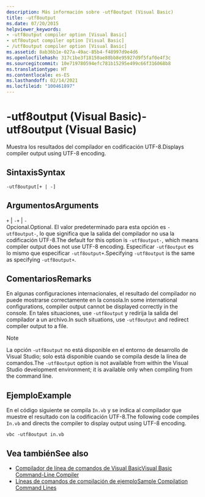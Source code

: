 ```yaml
---
description: Más información sobre -utf8output (Visual Basic)
title: -utf8output
ms.date: 07/20/2015
helpviewer_keywords:
- -utf8output compiler option [Visual Basic]
- utf8output compiler option [Visual Basic]
- /utf8output compiler option [Visual Basic]
ms.assetid: 8ab36b1e-027a-49ac-85b4-f48997d9e4d6
ms.openlocfilehash: 317c1be3f18150ae88bb8e95927d9f5faf0e4f3c
ms.sourcegitcommit: 10e719780594efc781b15295e499c66f316068b8
ms.translationtype: HT
ms.contentlocale: es-ES
ms.lasthandoff: 02/14/2021
ms.locfileid: "100461897"
---
```

# <a name="-utf8output-visual-basic"></a><span data-ttu-id="45b68-103">-utf8output (Visual Basic)</span><span class="sxs-lookup"><span data-stu-id="45b68-103">-utf8output (Visual Basic)</span></span>

<span data-ttu-id="45b68-104">Muestra los resultados del compilador en codificación UTF-8.</span><span class="sxs-lookup"><span data-stu-id="45b68-104">Displays compiler output using UTF-8 encoding.</span></span>  
  
## <a name="syntax"></a><span data-ttu-id="45b68-105">Sintaxis</span><span class="sxs-lookup"><span data-stu-id="45b68-105">Syntax</span></span>  
  
```console  
-utf8output[+ | -]  
```  
  
## <a name="arguments"></a><span data-ttu-id="45b68-106">Argumentos</span><span class="sxs-lookup"><span data-stu-id="45b68-106">Arguments</span></span>  

 <span data-ttu-id="45b68-107">`+` &#124; `-`</span><span class="sxs-lookup"><span data-stu-id="45b68-107">`+` &#124; `-`</span></span>  
 <span data-ttu-id="45b68-108">Opcional.</span><span class="sxs-lookup"><span data-stu-id="45b68-108">Optional.</span></span> <span data-ttu-id="45b68-109">El valor predeterminado para esta opción es `-utf8output-`, lo que significa que la salida del compilador no usa la codificación UTF-8.</span><span class="sxs-lookup"><span data-stu-id="45b68-109">The default for this option is `-utf8output-`, which means compiler output does not use UTF-8 encoding.</span></span> <span data-ttu-id="45b68-110">Especificar `-utf8output` es lo mismo que especificar `-utf8output+`.</span><span class="sxs-lookup"><span data-stu-id="45b68-110">Specifying `-utf8output` is the same as specifying `-utf8output+`.</span></span>  
  
## <a name="remarks"></a><span data-ttu-id="45b68-111">Comentarios</span><span class="sxs-lookup"><span data-stu-id="45b68-111">Remarks</span></span>  

 <span data-ttu-id="45b68-112">En algunas configuraciones internacionales, el resultado del compilador no puede mostrarse correctamente en la consola.</span><span class="sxs-lookup"><span data-stu-id="45b68-112">In some international configurations, compiler output cannot be displayed correctly in the console.</span></span> <span data-ttu-id="45b68-113">En tales situaciones, use `-utf8output` y redirija la salida del compilador a un archivo.</span><span class="sxs-lookup"><span data-stu-id="45b68-113">In such situations, use `-utf8output` and redirect compiler output to a file.</span></span>  
  
> [!NOTE]
> <span data-ttu-id="45b68-114">La opción `-utf8output` no está disponible en el entorno de desarrollo de Visual Studio; solo está disponible cuando se compila desde la línea de comandos.</span><span class="sxs-lookup"><span data-stu-id="45b68-114">The `-utf8output` option is not available from within the Visual Studio development environment; it is available only when compiling from the command line.</span></span>  
  
## <a name="example"></a><span data-ttu-id="45b68-115">Ejemplo</span><span class="sxs-lookup"><span data-stu-id="45b68-115">Example</span></span>  

 <span data-ttu-id="45b68-116">En el código siguiente se compila `In.vb` y se indica al compilador que muestre el resultado con la codificación UTF-8.</span><span class="sxs-lookup"><span data-stu-id="45b68-116">The following code compiles `In.vb` and directs the compiler to display output using UTF-8 encoding.</span></span>  
  
```console  
vbc -utf8output in.vb  
```  
  
## <a name="see-also"></a><span data-ttu-id="45b68-117">Vea también</span><span class="sxs-lookup"><span data-stu-id="45b68-117">See also</span></span>

- [<span data-ttu-id="45b68-118">Compilador de línea de comandos de Visual Basic</span><span class="sxs-lookup"><span data-stu-id="45b68-118">Visual Basic Command-Line Compiler</span></span>](index.md)
- [<span data-ttu-id="45b68-119">Líneas de comandos de compilación de ejemplo</span><span class="sxs-lookup"><span data-stu-id="45b68-119">Sample Compilation Command Lines</span></span>](sample-compilation-command-lines.md)
